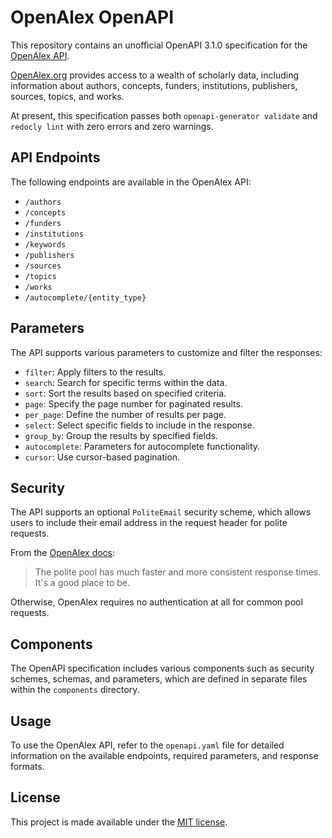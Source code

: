 # OpenAlex OpenAPI

This repository contains an unofficial OpenAPI 3.1.0 specification for the [OpenAlex API](https://docs.openalex.org/).

[OpenAlex.org](https://openalex.org/) provides access to a wealth of scholarly data, including information about authors, concepts, funders, institutions, publishers, sources, topics, and works.

At present, this specification passes both `openapi-generator validate` and `redocly lint` with zero errors and zero warnings.

## API Endpoints

The following endpoints are available in the OpenAlex API:

- `/authors`
- `/concepts`
- `/funders`
- `/institutions`
- `/keywords`
- `/publishers`
- `/sources`
- `/topics`
- `/works`
- `/autocomplete/{entity_type}`

## Parameters

The API supports various parameters to customize and filter the responses:

- `filter`: Apply filters to the results.
- `search`: Search for specific terms within the data.
- `sort`: Sort the results based on specified criteria.
- `page`: Specify the page number for paginated results.
- `per_page`: Define the number of results per page.
- `select`: Select specific fields to include in the response.
- `group_by`: Group the results by specified fields.
- `autocomplete`: Parameters for autocomplete functionality.
- `cursor`: Use cursor-based pagination.

## Security

The API supports an optional `PoliteEmail` security scheme, which allows users to include their email address in the request header for polite requests.

From the [OpenAlex docs](https://docs.openalex.org/how-to-use-the-api/rate-limits-and-authentication#the-polite-pool):
> The polite pool has much faster and more consistent response times. It's a good place to be.

Otherwise, OpenAlex requires no authentication at all for common pool requests.

## Components

The OpenAPI specification includes various components such as security schemes, schemas, and parameters, which are defined in separate files within the `components` directory.

## Usage

To use the OpenAlex API, refer to the `openapi.yaml` file for detailed information on the available endpoints, required parameters, and response formats.

## License

This project is made available under the [MIT license](https://github.com/diverged/openalex-openapi/blob/main/LICENSE).
